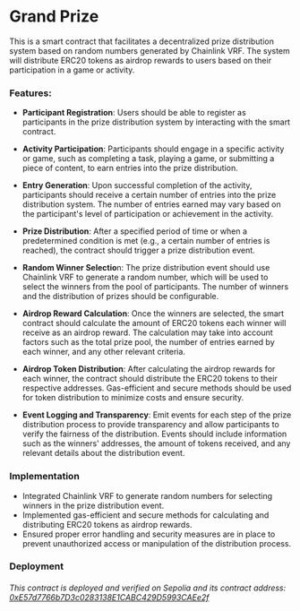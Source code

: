 # Grand Prize

This is a smart contract that facilitates a decentralized prize distribution system based on random numbers generated by Chainlink VRF. The system will distribute ERC20 tokens as airdrop rewards to users based on their participation in a game or activity.

### Features:

- **Participant Registration**: Users should be able to register as participants in the prize distribution system by interacting with the smart contract.

- **Activity Participation**: Participants should engage in a specific activity or game, such as completing a task, playing a game, or submitting a piece of content, to earn entries into the prize distribution.

- **Entry Generation**: Upon successful completion of the activity, participants should receive a certain number of entries into the prize distribution system. The number of entries earned may vary based on the participant's level of participation or achievement in the activity.

- **Prize Distribution**: After a specified period of time or when a predetermined condition is met (e.g., a certain number of entries is reached), the contract should trigger a prize distribution event.

- **Random Winner Selectio**n: The prize distribution event should use Chainlink VRF to generate a random number, which will be used to select the winners from the pool of participants. The number of winners and the distribution of prizes should be configurable.

- **Airdrop Reward Calculation**: Once the winners are selected, the smart contract should calculate the amount of ERC20 tokens each winner will receive as an airdrop reward. The calculation may take into account factors such as the total prize pool, the number of entries earned by each winner, and any other relevant criteria.

- **Airdrop Token Distribution**: After calculating the airdrop rewards for each winner, the contract should distribute the ERC20 tokens to their respective addresses. Gas-efficient and secure methods should be used for token distribution to minimize costs and ensure security.

- **Event Logging and Transparency**: Emit events for each step of the prize distribution process to provide transparency and allow participants to verify the fairness of the distribution. Events should include information such as the winners' addresses, the amount of tokens received, and any relevant details about the distribution event.

### Implementation

- Integrated Chainlink VRF to generate random numbers for selecting winners in the prize distribution event.
- Implemented gas-efficient and secure methods for calculating and distributing ERC20 tokens as airdrop rewards.
- Ensured proper error handling and security measures are in place to prevent unauthorized access or manipulation of the distribution process.

### Deployment

###### This contract is deployed and verified on Sepolia and its contract address: [0xE57d7766b7D3c0283138E1CABC429D5993CAEe2f](https://sepolia.etherscan.io/address/0xE57d7766b7D3c0283138E1CABC429D5993CAEe2f#code)
